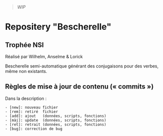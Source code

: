 > *WIP*

# Repositery "Bescherelle"
## Trophée NSI

Réalisé par Wilhelm, Anselme & Lorick

Bescherelle semi-automatique générant des conjugaisons pour des verbes, même non existants.

## Règles de mise à jour de contenu (« commits »)

Dans la description :
```
- [new]: nouveau fichier
- [rem]: retiré  fichier
- [add]: ajout   (données, scripts, fonctions)
- [màj]: update  (données, scripts, fonctions)
- [ret]: retrait (données, scripts, fonctions)
- [bug]: correction de bug
```

